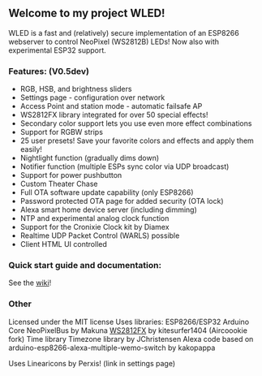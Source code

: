 ## Welcome to my project WLED!

WLED is a fast and (relatively) secure implementation of an ESP8266 webserver to control NeoPixel (WS2812B) LEDs!
Now also with experimental ESP32 support.

### Features: (V0.5dev)
- RGB, HSB, and brightness sliders
- Settings page - configuration over network
- Access Point and station mode - automatic failsafe AP
- WS2812FX library integrated for over 50 special effects!
- Secondary color support lets you use even more effect combinations
- Support for RGBW strips
- 25 user presets! Save your favorite colors and effects and apply them easily!
- Nightlight function (gradually dims down)
- Notifier function (multiple ESPs sync color via UDP broadcast)
- Support for power pushbutton
- Custom Theater Chase
- Full OTA software update capability (only ESP8266)
- Password protected OTA page for added security (OTA lock)
- Alexa smart home device server (including dimming)
- NTP and experimental analog clock function
- Support for the Cronixie Clock kit by Diamex
- Realtime UDP Packet Control (WARLS) possible
- Client HTML UI controlled

### Quick start guide and documentation:

See the [wiki](https://github.com/Aircoookie/WLED/wiki)!

### Other

Licensed under the MIT license 
Uses libraries: 
ESP8266/ESP32 Arduino Core
NeoPixelBus by Makuna
[WS2812FX](https://github.com/kitesurfer1404/WS2812FX) by kitesurfer1404 (Aircoookie fork)
Time library
Timezone library by JChristensen
Alexa code based on arduino-esp8266-alexa-multiple-wemo-switch by kakopappa

Uses Linearicons by Perxis! (link in settings page)






